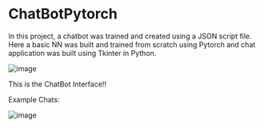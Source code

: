 # ChatBotPytorch
In this project, a chatbot was trained and created using a JSON script file. Here a basic NN was built and trained from scratch using Pytorch and chat application was built using Tkinter in Python.

![image](https://user-images.githubusercontent.com/35182780/140619642-71306d8b-1987-4187-839c-21eedd038746.png)

This is the ChatBot Interface!!

Example Chats:

![image](https://user-images.githubusercontent.com/35182780/140619670-6e60044e-768e-4544-9c88-0a2f9adb2c42.png)
